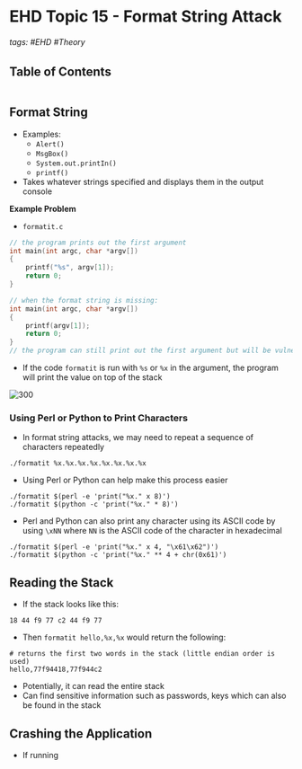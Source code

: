 # EHD Topic 15 - Format String Attack

###### tags: #EHD #Theory

## Table of Contents
```toc
```

## Format String
- Examples:
	- `Alert()`
	- `MsgBox()`
	- `System.out.printIn()`
	- `printf()`
- Takes whatever strings specified and displays them in the output console

**Example Problem**
- `formatit.c`
```c
// the program prints out the first argument
int main(int argc, char *argv[])
{
	printf("%s", argv[1]);
	return 0;
}

// when the format string is missing:
int main(int argc, char *argv[])
{
	printf(argv[1]);
	return 0;
}
// the program can still print out the first argument but will be vulnerable to a format string attack
```
- If the code `formatit` is run with `%s` or `%x` in the argument, the program will print the value on top of the stack

![300](https://i.imgur.com/LJL8mQj.png)

### Using Perl or Python to Print Characters
- In format string attacks, we may need to repeat a sequence of characters repeatedly
```
./formatit %x.%x.%x.%x.%x.%x.%x.%x
```
- Using Perl or Python can help make this process easier
```
./formatit $(perl -e 'print("%x." x 8)')
./formatit $(python -c 'print("%x." * 8)')
```
- Perl and Python can also print any character using its ASCII code by using `\xNN` where `NN` is the ASCII code of the character in hexadecimal
```
./formatit $(perl -e 'print("%x." x 4, "\x61\x62")')
./formatit $(python -c 'print("%x." ** 4 + chr(0x61)')
```

## Reading the Stack
- If the stack looks like this:
```
18 44 f9 77 c2 44 f9 77 
```
- Then `formatit hello,%x,%x` would return the following:
```
# returns the first two words in the stack (little endian order is used)
hello,77f94418,77f944c2
```
- Potentially, it can read the entire stack
- Can find sensitive information such as passwords, keys which can also be found in the stack

## Crashing the Application
- If running